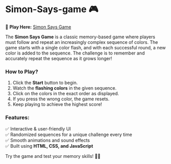 # Simon-Says-game 🎮

🔗 **Play Here:** [Simon Says Game](https://subratamondalnsec.github.io/Simon-Says-game/)  

The **Simon Says Game** is a classic memory-based game where players must follow and repeat an increasingly complex sequence of colors. The game starts with a single color flash, and with each successful round, a new color is added to the sequence. The challenge is to remember and accurately repeat the sequence as it grows longer!  

### **How to Play?**  
1. Click the **Start** button to begin.  
2. Watch the **flashing colors** in the given sequence.  
3. Click on the colors in the exact order as displayed.  
4. If you press the wrong color, the game resets.  
5. Keep playing to achieve the highest score!  

### **Features:**  
✅ Interactive & user-friendly UI  
✅ Randomized sequences for a unique challenge every time  
✅ Smooth animations and sound effects  
✅ Built using **HTML, CSS, and JavaScript**  

Try the game and test your memory skills! 🧠🔥
